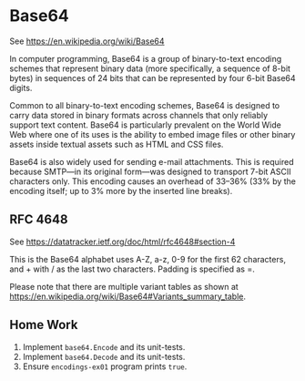 # Base64

See https://en.wikipedia.org/wiki/Base64

In computer programming, Base64 is a group of binary-to-text encoding schemes that represent binary data (more specifically, a sequence of 8-bit bytes) in sequences of 24 bits that can be represented by four 6-bit Base64 digits.

Common to all binary-to-text encoding schemes, Base64 is designed to carry data stored in binary formats across channels that only reliably support text content. Base64 is particularly prevalent on the World Wide Web where one of its uses is the ability to embed image files or other binary assets inside textual assets such as HTML and CSS files.

Base64 is also widely used for sending e-mail attachments. This is required because SMTP—in its original form—was designed to transport 7-bit ASCII characters only. This encoding causes an overhead of 33–36% (33% by the encoding itself; up to 3% more by the inserted line breaks).

## RFC 4648

See https://datatracker.ietf.org/doc/html/rfc4648#section-4

This is the Base64 alphabet uses A-Z, a-z, 0-9 for the first 62 characters, and + with / as the last two characters. Padding is specified as =.

Please note that there are multiple variant tables as shown at https://en.wikipedia.org/wiki/Base64#Variants_summary_table.

## Home Work

1) Implement `base64.Encode` and its unit-tests.
2) Implement `base64.Decode` and its unit-tests.
3) Ensure `encodings-ex01` program prints `true`.

